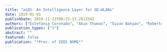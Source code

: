 ```yaml
---
title: "aiOS: An Intelligence Layer for SD-WLANs"
date: 2019-01-01
publishDate: 2019-11-23T08:25:33.261354Z
authors: ["Estefania Coronado", "Abin Thomas", "Suzan Bahyan", "Roberto Riggio"]
publication_types: ["1"]
abstract: ""
featured: false
publication: "*Proc. of IEEE NOMS*"
---
```


